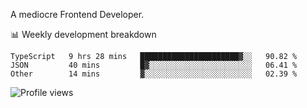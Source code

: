 A mediocre Frontend Developer.

📊 Weekly development breakdown
<!--START_SECTION:waka-->

```text
TypeScript   9 hrs 28 mins   ██████████████████████▓░░   90.82 %
JSON         40 mins         █▓░░░░░░░░░░░░░░░░░░░░░░░   06.41 %
Other        14 mins         ▓░░░░░░░░░░░░░░░░░░░░░░░░   02.39 %
```

<!--END_SECTION:waka-->

<img src="https://gpvc.arturio.dev/iqbalfasri" alt="Profile views"/>
